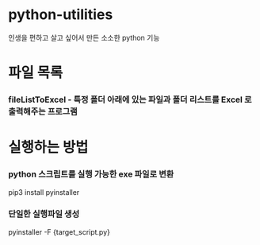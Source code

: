 # python-utilities

인생을 편하고 살고 싶어서 만든 소소한 python 기능

# 파일 목록

### fileListToExcel - 특정 폴더 아래에 있는 파일과 폴더 리스트를 Excel 로 출력해주는 프로그램

# 실행하는 방법

### python 스크립트를 실행 가능한 exe 파일로 변환

pip3 install pyinstaller

### 단일한 실행파일 생성

pyinstaller -F {target_script.py}
